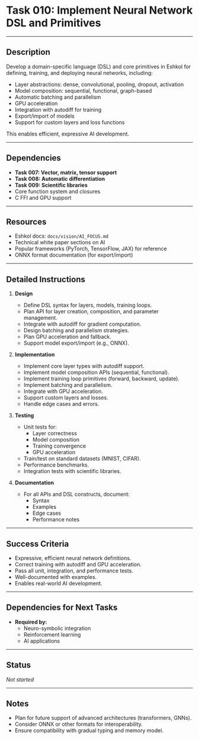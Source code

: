 # Task 010: Implement Neural Network DSL and Primitives

---

## Description

Develop a domain-specific language (DSL) and core primitives in Eshkol for defining, training, and deploying neural networks, including:

- Layer abstractions: dense, convolutional, pooling, dropout, activation
- Model composition: sequential, functional, graph-based
- Automatic batching and parallelism
- GPU acceleration
- Integration with autodiff for training
- Export/import of models
- Support for custom layers and loss functions

This enables efficient, expressive AI development.

---

## Dependencies

- **Task 007: Vector, matrix, tensor support**
- **Task 008: Automatic differentiation**
- **Task 009: Scientific libraries**
- Core function system and closures
- C FFI and GPU support

---

## Resources

- Eshkol docs: `docs/vision/AI_FOCUS.md`
- Technical white paper sections on AI
- Popular frameworks (PyTorch, TensorFlow, JAX) for reference
- ONNX format documentation (for export/import)

---

## Detailed Instructions

1. **Design**

   - Define DSL syntax for layers, models, training loops.
   - Plan API for layer creation, composition, and parameter management.
   - Integrate with autodiff for gradient computation.
   - Design batching and parallelism strategies.
   - Plan GPU acceleration and fallback.
   - Support model export/import (e.g., ONNX).

2. **Implementation**

   - Implement core layer types with autodiff support.
   - Implement model composition APIs (sequential, functional).
   - Implement training loop primitives (forward, backward, update).
   - Implement batching and parallelism.
   - Integrate with GPU acceleration.
   - Support custom layers and losses.
   - Handle edge cases and errors.

3. **Testing**

   - Unit tests for:
     - Layer correctness
     - Model composition
     - Training convergence
     - GPU acceleration
   - Train/test on standard datasets (MNIST, CIFAR).
   - Performance benchmarks.
   - Integration tests with scientific libraries.

4. **Documentation**

   - For all APIs and DSL constructs, document:
     - Syntax
     - Examples
     - Edge cases
     - Performance notes

---

## Success Criteria

- Expressive, efficient neural network definitions.
- Correct training with autodiff and GPU acceleration.
- Pass all unit, integration, and performance tests.
- Well-documented with examples.
- Enables real-world AI development.

---

## Dependencies for Next Tasks

- **Required by:**  
  - Neuro-symbolic integration  
  - Reinforcement learning  
  - AI applications

---

## Status

_Not started_

---

## Notes

- Plan for future support of advanced architectures (transformers, GNNs).
- Consider ONNX or other formats for interoperability.
- Ensure compatibility with gradual typing and memory model.
